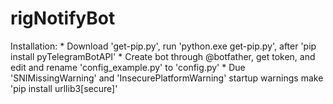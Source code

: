 # rigNotifyBot

Installation:
    * Download 'get-pip.py', run 'python.exe get-pip.py', after 'pip install pyTelegramBotAPI'
    * Create bot through @botfather, get token, and edit and rename 'config_example.py' to 'config.py'
    * Due 'SNIMissingWarning' and 'InsecurePlatformWarning' startup warnings make 'pip install urllib3[secure]'
